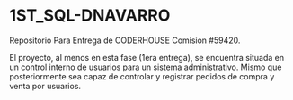 # 1ST_SQL-DNAVARRO
Repositorio Para Entrega de CODERHOUSE Comision #59420.


El proyecto, al menos en esta fase (1era entrega), se encuentra situada en un control interno de usuarios para un sistema administrativo.
Mismo que posteriormente sea capaz de controlar y registrar pedidos de compra y venta por usuarios.
